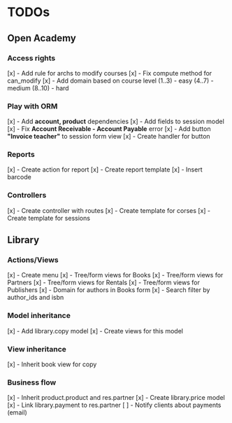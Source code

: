# TODOs

## Open Academy

### Access rights

[x] - Add rule for archs to modify courses
[x] - Fix compute method for can_modify
[x] - Add domain based on course level (1..3) - easy (4..7) - medium (8..10) - hard

### Play with ORM

[x] - Add **account, product** dependencies
[x] - Add fields to session model
[x] - Fix **Account Receivable - Account Payable** error
[x] - Add button **"Invoice teacher"** to session form view
[x] - Create handler for button

### Reports

[x] - Create action for report
[x] - Create report template
[x] - Insert barcode

### Controllers

[x] - Create controller with routes
[x] - Create template for corses
[x] - Create template for sessions

## Library

### Actions/Views

[x] - Create menu
[x] - Tree/form views for Books
[x] - Tree/form views for Partners
[x] - Tree/form views for Rentals
[x] - Tree/form views for Publishers
[x] - Domain for authors in Books form
[x] - Search filter by author_ids and isbn

### Model inheritance

[x] - Add library.copy model
[x] - Create views for this model

### View inheritance

[x] - Inherit book view for copy

### Business flow

[x] - Inherit product.product and res.partner
[x] - Create library.price model
[x] - Link library.payment to res.partner
[ ] - Notify clients about payments (email)
